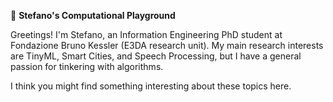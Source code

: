 🤖 **Stefano's Computational Playground**

Greetings! I'm Stefano, an Information Engineering PhD student at Fondazione Bruno Kessler (E3DA research unit).
My main research interests are TinyML, Smart Cities, and Speech Processing, but I have a general passion for tinkering with algorithms.

I think you might find something interesting about these topics here.

<!---
drchapman-17/drchapman-17 is a ✨ special ✨ repository because its `README.md` (this file) appears on your GitHub profile.
You can click the Preview link to take a look at your changes.
--->
